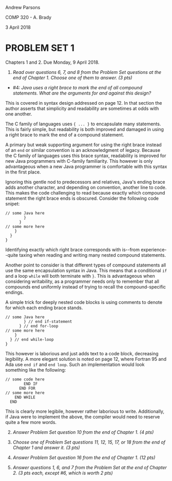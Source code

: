 Andrew Parsons

COMP 320 - A. Brady

3 April 2018

# PROBLEM SET 1

Chapters 1 and 2. Due Monday, 9 April 2018.

1. *Read over questions 6, 7, and 8 from the Problem Set questions at the end of Chapter 1. Choose one of them to answer. (3 pts)*

  - #4: *Java uses a right brace to mark the end of all compound statements. What are the arguments for and against this design?*

  This is covered in syntax design addressed on page 12. In that section the author asserts that simplicity and readability are sometimes at odds with one another.

  The C family of languages uses ```{ ... }``` to encapsulate many statements. This is fairly simple, but readability is both improved and damaged in using a right brace to mark the end of a compound statement.

  A primary but weak supporting argument for using the right brace instead of an ```end``` or similar convention is an acknowledgment of legacy. Because the C family of languages uses this brace syntax, readability is improved for new Java programmers with C-family familiarity. This however is only advantageous when a new Java programmer is comfortable with this syntax in the first place.

  Ignoring this gentle nod to predecessors and relatives, Java's ending brace adds another character, and depending on convention, another line to code. This makes the code challenging to read because exactly which compound statement the right brace ends is obscured. Consider the following code snipet:

  ```
  // some Java here
          }
        }
  // some more here
      }
    }
  }
  ```
  Identifying exactly which right brace corresponds with is--from experience--quite taxing when reading and writing many nested compound statements.

  Another point to consider is that different types of compound statements all use the same encapsulation syntax in Java. This means that a conditional ```if``` and a loop ```while``` will both terminate with ```}```. This is advantageous when considering writability, as a programmer needs only to remember that all compounds end uniformly instead of trying to recall the compound-specific endings.

  A simple trick for deeply nested code blocks is using comments to denote for which each ending brace stands.

  ```
  // some Java here
          } // end if-statement
        } // end for-loop
  // some more here
      }
    } // end while-loop
  }
  ```
  This however is laborious and just adds text to a code block, decreasing legibility. A more elegant solution is noted on page 12, where Fortran 95 and Ada use ```end if``` and ```end loop```. Such an implementation would look something like the following:

  ```
  // some code here
          END IF
        END FOR
  // some more here
      END WHILE
    END
  ```
  This is clearly more legibile, however rather laborious to write. Additionally, if Java were to implement the above, the compiler would need to reserve quite a few more words.

2. *Answer Problem Set question 10 from the end of Chapter 1. (4 pts)*

3. *Choose one of Problem Set questions 11, 12, 15, 17, or 18 from the end of Chapter 1 and answer it. (3 pts)*

4. *Answer Problem Set question 16 from the end of Chapter 1. (12 pts)*

5. *Answer questions 1, 6, and 7 from the Problem Set at the end of Chapter 2. (3 pts each, except #6, which is worth 2 pts)*
